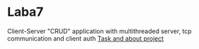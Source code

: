 # Laba7 #
Client-Server "CRUD" application with multithreaded server, tcp communication and client auth
[Task and about project](https://github.com/kkkooolllyyyaaa/Laba7/blob/master/Lab7.pdf)
